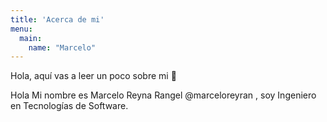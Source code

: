```yaml
---
title: 'Acerca de mi'
menu:
  main:
    name: "Marcelo"
---
```




Hola, aquí vas a leer un poco sobre mi 🤩

Hola Mi nombre es Marcelo Reyna Rangel @marceloreyran , soy Ingeniero en Tecnologías de Software.






